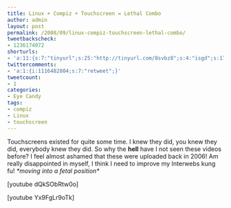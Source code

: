 ```yaml
---
title: Linux + Compiz + Touchscreen = Lethal Combo
author: admin
layout: post
permalink: /2008/09/linux-compiz-touchscreen-lethal-combo/
tweetbackscheck:
- 1236174072
shorturls:
- 'a:11:{s:7:"tinyurl";s:25:"http://tinyurl.com/8svbz8";s:4:"isgd";s:17:"http://is.gd/fk8J";s:5:"bitly";s:18:"http://bit.ly/kG9t";s:5:"snipr";s:22:"http://snipr.com/9so0b";s:5:"snurl";s:22:"http://snurl.com/9so0b";s:7:"snipurl";s:24:"http://snipurl.com/9so0b";s:4:"trim";s:17:"http://tr.im/4bgt";s:5:"adjix";s:207:"(10 Jan 2008 temporary restriction: API requires valid partnerID or partnerEmail key in request. Contact us if this affects you.) Invalid Adjix request. API documentation @ http://web.adjix.com/AdjixAPI.html";s:4:"advu";s:203:"(10 Jan 2008 temporary restriction: API requires valid partnerID or partnerEmail key in request. Contact us if this affects you.) Invalid Adjix request. API documentation @ http://web.ad.vu/AdjixAPI.html";s:4:"zima";s:19:"http://zi.ma/a09f6a";s:9:"permalink";s:65:"http://hehe2.net/eye-candy/linux-compiz-touchscreen-lethal-combo/";}'
twittercomments:
- 'a:1:{i:1116482804;s:7:"retweet";}'
tweetcount:
- 1
categories:
- Eye Candy
tags:
- compiz
- Linux
- touchscreen
---
```


Touchscreens existed for quite some time. I knew they did, you knew they did, everybody knew they did. So why the **hell** have I not seen these videos before? I feel almost ashamed that these were uploaded back in 2006! Am really disappointed in myself, I think I need to improve my Interwebs kung fu! _\*moving into a fetal position\*_

\[youtube dQkSObRtw0o\]

\[youtube Yx9FgLr9oTk\]